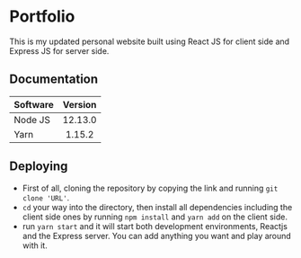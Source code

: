 # Portfolio
This is my updated personal website built using React JS for client side and Express JS for server side.
## Documentation 

| Software        | Version           
| ------------- |:-------------:|
| Node JS      |  12.13.0
| Yarn   | 1.15.2 |  
   
## Deploying 
- First of all, cloning the repository by copying the link and running `git clone 'URL'`.
- `cd` your way into the directory, then install all dependencies including the client side ones by running `npm install` and `yarn add` on the client side. 
- run `yarn start` and it will start both development environments, Reactjs and the Express server. You can add anything you want and play around with it. 
